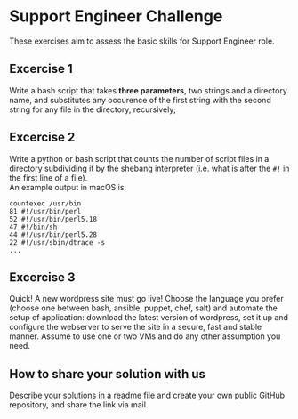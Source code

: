 # Support Engineer Challenge
These exercises aim to assess the basic skills for Support Engineer role.

## Excercise 1
Write a bash script that takes **three parameters**, two strings and a directory name, and substitutes any occurence of the first string with the second string for any file in the directory, recursively;
  
## Excercise 2
Write a python or bash script that counts the number of script files in a directory subdividing it by the shebang interpreter (i.e. what is after the `#!` in the first line of a file).  
An example output in macOS is:  
```
countexec /usr/bin
81 #!/usr/bin/perl
52 #!/usr/bin/perl5.18
47 #!/bin/sh
44 #!/usr/bin/perl5.28
22 #!/usr/sbin/dtrace -s
...
```
## Excercise 3
Quick! A new wordpress site must go live!
Choose the language you prefer (choose one between bash, ansible, puppet, chef, salt) and automate the setup of application: download the latest version of wordpress, set it up and configure the webserver to serve the site in a secure, fast and stable manner.
Assume to use one or two VMs and do any other assumption you need.

## How to share your solution with us
Describe your solutions in a readme file and create your own public GitHub repository, and share the link via mail.  
